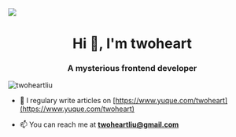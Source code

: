 <a href="https://github.com/twoheartliu">
  <img align="center" src="https://github-readme-stats.vercel.app/api/top-langs/?username=twoheartliu&layout=compact&hide=html&card_width=300" />
</a>
<!-- <a href="https://github.com/twoheartliu">
  <img align="center" src="https://github-readme-stats.vercel.app/api?username=twoheartliu&show_icons=true&icon_color=805AD5&text_color=718096&bg_color=ffffff&hide_title=true&line_height=25" />
</a> -->

<h1 align="center">Hi 👋, I'm twoheart</h1>
<h3 align="center">A mysterious frontend developer</h3>

<p align="left"> <img src="https://komarev.com/ghpvc/?username=twoheartliu" alt="twoheartliu" /> </p>

- 📝 I regulary write articles on [https://www.yuque.com/twoheart](https://www.yuque.com/twoheart)

- 📫 You can reach me at **twoheartliu@gmail.com**
